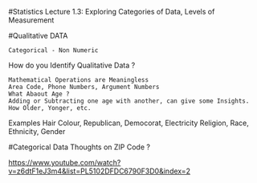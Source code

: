 

#Statistics Lecture 1.3: Exploring Categories of Data, Levels of Measurement

#Qualitative DATA

    Categorical - Non Numeric

How do you Identify Qualitative Data ?

    Mathematical Operations are Meaningless
    Area Code, Phone Numbers, Argument Numbers
    What Abaout Age ?
    Adding or Subtracting one age with another, can give some Insights. How Older, Yonger, etc.

Examples Hair Colour, Republican, Democorat, Electricity Religion, Race, Ethnicity, Gender

#Categorical Data Thoughts on ZIP Code ?

https://www.youtube.com/watch?v=z6dtF1eJ3m4&list=PL5102DFDC6790F3D0&index=2
